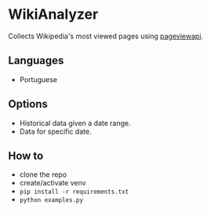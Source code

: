 # WikiAnalyzer

Collects Wikipedia's most viewed pages using [pageviewapi].

## Languages
* Portuguese

## Options
* Historical data given a date range. 
* Data for specific date.

## How to
* clone the repo
* create/activate venv
* `pip install -r requirements.txt`
* `python examples.py`

[pageviewapi]: https://github.com/Commonists/pageview-api